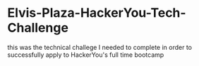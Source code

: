 # Elvis-Plaza-HackerYou-Tech-Challenge

this was the technical challege I needed to complete in order to successfully apply to HackerYou's full time bootcamp
